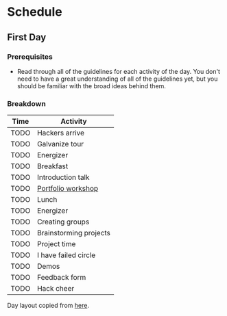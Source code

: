 # Schedule

## First Day

### Prerequisites

- Read through all of the guidelines for each activity of the day. You don't
  need to have a great understanding of all of the guidelines yet, but you
  should be familiar with the broad ideas behind them.

### Breakdown

| Time  | Activity                                      |
| ----- | --------------------------------------------- |
| TODO  | Hackers arrive                                |
| TODO  | Galvanize tour                                |
| TODO  | Energizer                                     |
| TODO  | Breakfast                                     |
| TODO  | Introduction talk                             |
| TODO  | [Portfolio workshop](activities.md#portfolio) |
| TODO  | Lunch                                         |
| TODO  | Energizer                                     |
| TODO  | Creating groups                               |
| TODO  | Brainstorming projects                        |
| TODO  | Project time                                  |
| TODO  | I have failed circle                          |
| TODO  | Demos                                         |
| TODO  | Feedback form                                 |
| TODO  | Hack cheer                                    |

Day layout copied from [here](../prep/meetings/15-07-27_sprint_discuss.md).
